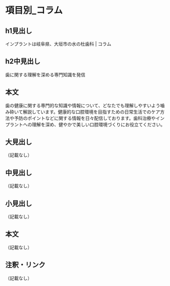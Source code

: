 # 項目別_コラム

## h1見出し
インプラントは岐阜県、大垣市の水の杜歯科 | コラム

## h2中見出し
歯に関する理解を深める専門知識を発信

## 本文
歯の健康に関する専門的な知識や情報について、どなたでも理解しやすいよう嚙み砕いて解説しています。健康的な口腔環境を目指すための日常生活でのケア方法や予防のポイントなどに関する情報を日々配信しております。歯科治療やインプラントへの理解を深め、健やかで美しい口腔環境づくりにお役立てください。

## 大見出し
（記載なし）

## 中見出し
（記載なし）

## 小見出し
（記載なし）

## 本文
（記載なし）

## 注釈・リンク
（記載なし）

